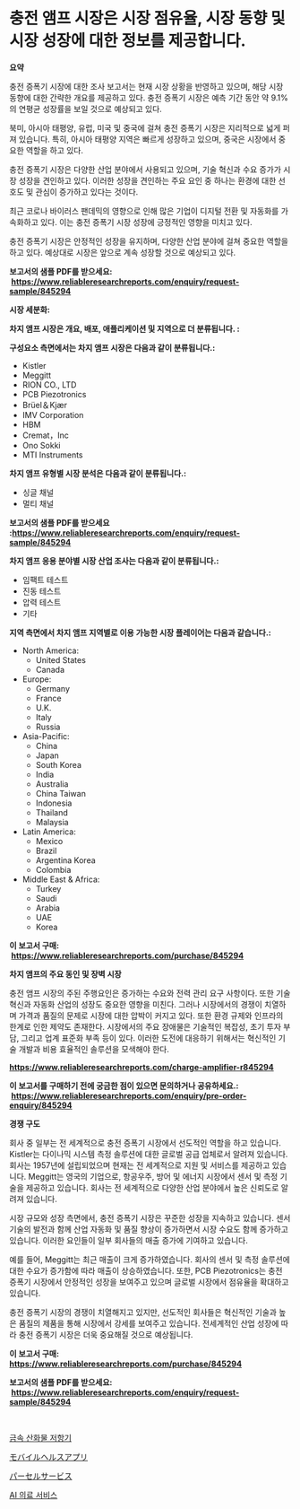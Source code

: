 <p><h1>충전 앰프 시장은 시장 점유율, 시장 동향 및 시장 성장에 대한 정보를 제공합니다.</h1></p><p><strong>요약</strong></p>
<p><p>충전 증폭기 시장에 대한 조사 보고서는 현재 시장 상황을 반영하고 있으며, 해당 시장 동향에 대한 간략한 개요를 제공하고 있다. 충전 증폭기 시장은 예측 기간 동안 약 9.1%의 연평균 성장률을 보일 것으로 예상되고 있다.</p><p>북미, 아시아 태평양, 유럽, 미국 및 중국에 걸쳐 충전 증폭기 시장은 지리적으로 넓게 퍼져 있습니다. 특히, 아시아 태평양 지역은 빠르게 성장하고 있으며, 중국은 시장에서 중요한 역할을 하고 있다.</p><p>충전 증폭기 시장은 다양한 산업 분야에서 사용되고 있으며, 기술 혁신과 수요 증가가 시장 성장을 견인하고 있다. 이러한 성장을 견인하는 주요 요인 중 하나는 환경에 대한 선호도 및 관심이 증가하고 있다는 것이다.</p><p>최근 코로나 바이러스 팬데믹의 영향으로 인해 많은 기업이 디지털 전환 및 자동화를 가속화하고 있다. 이는 충전 증폭기 시장 성장에 긍정적인 영향을 미치고 있다.</p><p>충전 증폭기 시장은 안정적인 성장을 유지하며, 다양한 산업 분야에 걸쳐 중요한 역할을 하고 있다. 예상대로 시장은 앞으로 계속 성장할 것으로 예상되고 있다.</p></p>
<p><strong>보고서의 샘플 PDF를 받으세요: &nbsp;<a href="https://www.reliableresearchreports.com/enquiry/request-sample/845294">https://www.reliableresearchreports.com/enquiry/request-sample/845294</a></strong></p>
<p><strong>시장 세분화:</strong></p>
<p><strong> 차지 앰프 시장은 개요, 배포, 애플리케이션 및 지역으로 더 분류됩니다. :</strong></p>
<p><strong>구성요소 측면에서는 차지 앰프 시장은 다음과 같이 분류됩니다.:</strong></p>
<p><ul><li>Kistler</li><li>Meggitt</li><li>RION CO., LTD</li><li>PCB Piezotronics</li><li>Brüel＆Kjær</li><li>IMV Corporation</li><li>HBM</li><li>Cremat，Inc</li><li>Ono Sokki</li><li>MTI Instruments</li></ul></p>
<p><strong> 차지 앰프 유형별 시장 분석은 다음과 같이 분류됩니다.:</strong></p>
<p><ul><li>싱글 채널</li><li>멀티 채널</li></ul></p>
<p><strong>보고서의 샘플 PDF를 받으세요 :<a href="https://www.reliableresearchreports.com/enquiry/request-sample/845294">https://www.reliableresearchreports.com/enquiry/request-sample/845294</a></strong></p>
<p><strong> 차지 앰프 응용 분야별 시장 산업 조사는 다음과 같이 분류됩니다.:</strong></p>
<p><ul><li>임팩트 테스트</li><li>진동 테스트</li><li>압력 테스트</li><li>기타</li></ul></p>
<p><strong>지역 측면에서 차지 앰프 지역별로 이용 가능한 시장 플레이어는 다음과 같습니다.:</strong></p>
<p><ul>
    <li>
        North America:
        <ul>
            <li>United States</li>
            <li>Canada</li>
        </ul>
    </li>
    <li>
        Europe:
        <ul>
            <li>Germany</li>
            <li>France</li>
            <li>U.K.</li>
            <li>Italy</li>
            <li>Russia</li>
        </ul>
    </li>
    <li>
        Asia-Pacific:
        <ul>
            <li>China</li>
            <li>Japan</li>
            <li>South Korea</li>
            <li>India</li>
            <li>Australia</li>
            <li>China Taiwan</li>
            <li>Indonesia</li>
            <li>Thailand</li>
            <li>Malaysia</li>
        </ul>
    </li>
    <li>
        Latin America:
        <ul>
            <li>Mexico</li>
            <li>Brazil</li>
            <li>Argentina Korea</li>
            <li>Colombia</li>
        </ul>
    </li>
    <li>
        Middle East & Africa:
        <ul>
            <li>Turkey</li>
            <li>Saudi</li>
            <li>Arabia</li>
            <li>UAE</li>
            <li>Korea</li>
        </ul>
    </li>
    </ul></p>
<p><strong>이 보고서 구매: &nbsp;<a href="https://www.reliableresearchreports.com/purchase/845294">https://www.reliableresearchreports.com/purchase/845294</a></strong></p>
<p><strong>차지 앰프의 주요 동인 및 장벽 시장</strong></p>
<p><p>충전 앰프 시장의 주된 주행요인은 증가하는 수요와 전력 관리 요구 사항이다. 또한 기술 혁신과 자동화 산업의 성장도 중요한 영향을 미친다. 그러나 시장에서의 경쟁이 치열하며 가격과 품질의 문제로 시장에 대한 압박이 커지고 있다. 또한 환경 규제와 인프라의 한계로 인한 제약도 존재한다. 시장에서의 주요 장애물은 기술적인 복잡성, 초기 투자 부담, 그리고 업계 표준화 부족 등이 있다. 이러한 도전에 대응하기 위해서는 혁신적인 기술 개발과 비용 효율적인 솔루션을 모색해야 한다.</p></p>
<p><strong><a href="https://www.reliableresearchreports.com/charge-amplifier-r845294">https://www.reliableresearchreports.com/charge-amplifier-r845294</a></strong></p>
<p><strong>이 보고서를 구매하기 전에 궁금한 점이 있으면 문의하거나 공유하세요.: &nbsp;<a href="https://www.reliableresearchreports.com/enquiry/pre-order-enquiry/845294">https://www.reliableresearchreports.com/enquiry/pre-order-enquiry/845294</a></strong></p>
<p><strong>경쟁 구도</strong></p>
<p><p>회사 중 일부는 전 세계적으로 충전 증폭기 시장에서 선도적인 역할을 하고 있습니다. Kistler는 다이나믹 시스템 측정 솔루션에 대한 글로벌 공급 업체로서 알려져 있습니다. 회사는 1957년에 설립되었으며 현재는 전 세계적으로 지원 및 서비스를 제공하고 있습니다. Meggitt는 영국의 기업으로, 항공우주, 방어 및 에너지 시장에서 센서 및 측정 기술을 제공하고 있습니다. 회사는 전 세계적으로 다양한 산업 분야에서 높은 신뢰도로 알려져 있습니다.</p><p>시장 규모와 성장 측면에서, 충전 증폭기 시장은 꾸준한 성장을 지속하고 있습니다. 센서 기술의 발전과 함께 산업 자동화 및 품질 향상이 증가하면서 시장 수요도 함께 증가하고 있습니다. 이러한 요인들이 일부 회사들의 매출 증가에 기여하고 있습니다.</p><p>예를 들어, Meggitt는 최근 매출이 크게 증가하였습니다. 회사의 센서 및 측정 솔루션에 대한 수요가 증가함에 따라 매출이 상승하였습니다. 또한, PCB Piezotronics는 충전 증폭기 시장에서 안정적인 성장을 보여주고 있으며 글로벌 시장에서 점유율을 확대하고 있습니다.</p><p>충전 증폭기 시장의 경쟁이 치열해지고 있지만, 선도적인 회사들은 혁신적인 기술과 높은 품질의 제품을 통해 시장에서 강세를 보여주고 있습니다. 전세계적인 산업 성장에 따라 충전 증폭기 시장은 더욱 중요해질 것으로 예상됩니다.</p></p>
<p><strong>이 보고서 구매: &nbsp; <a href="https://www.reliableresearchreports.com/purchase/845294">https://www.reliableresearchreports.com/purchase/845294</a></strong></p>
<p><strong>보고서의 샘플 PDF를 받으세요: &nbsp;<a href="https://www.reliableresearchreports.com/enquiry/request-sample/845294">https://www.reliableresearchreports.com/enquiry/request-sample/845294</a></strong><strong></strong></p>
<p>&nbsp;</p>
<p><p><a href="https://medium.com/@kathyorton6556/%EA%B8%88%EC%86%8D-%EC%82%B0%ED%99%94%EB%AC%BC-%EC%A0%80%ED%95%AD%EC%B2%B4-%EC%8B%9C%EC%9E%A5-%EA%B7%9C%EB%AA%A8-%EC%8B%9C%EC%9E%A5-%EC%A0%84%EB%A7%9D-%EB%B0%8F-%EC%8B%9C%EC%9E%A5-%EC%98%88%EC%B8%A1-2024%EB%85%84%EB%B6%80%ED%84%B0-2031%EB%85%84-bfccccbeb8a4">금속 산화물 저항기</a></p><p><a href="https://medium.com/@josuehezog2023/%E3%83%A2%E3%83%90%E3%82%A4%E3%83%AB%E3%83%98%E3%83%AB%E3%82%B9%E3%82%A2%E3%83%97%E3%83%AA%E5%B8%82%E5%A0%B4%E3%81%AE%E8%A6%8F%E6%A8%A1%E3%81%A8%E5%B8%82%E5%A0%B4%E3%83%88%E3%83%AC%E3%83%B3%E3%83%89-%E5%AE%8C%E5%85%A8%E3%81%AA%E6%A5%AD%E7%95%8C%E6%A6%82%E8%A6%81-2024%E5%B9%B4%E3%81%8B%E3%82%892031%E5%B9%B4%E3%81%BE%E3%81%A7-520b1f962712">モバイルヘルスアプリ</a></p><p><a href="https://medium.com/@jerrycurtis23/%E5%B0%8F%E5%8C%85%E3%82%B5%E3%83%BC%E3%83%93%E3%82%B9%E5%B8%82%E5%A0%B4%E3%83%AC%E3%83%9D%E3%83%BC%E3%83%88%E3%81%AF-%E3%81%93%E3%81%AE%E5%B8%82%E5%A0%B4%E3%81%AE%E6%9C%80%E6%96%B0%E3%81%AE%E3%83%88%E3%83%AC%E3%83%B3%E3%83%89%E3%82%84%E6%88%90%E9%95%B7%E6%A9%9F%E4%BC%9A%E3%82%92%E6%98%8E%E3%82%89%E3%81%8B%E3%81%AB%E3%81%97%E3%81%A6%E3%81%84%E3%81%BE%E3%81%99-9038f021d49e">パーセルサービス</a></p><p><a href="https://medium.com/@gradyporer56562023/%EC%9D%B8%EA%B3%B5-%EC%A7%80%EB%8A%A5-%EC%9D%98%ED%95%99-%EC%84%9C%EB%B9%84%EC%8A%A4-%EC%8B%9C%EC%9E%A5%EC%9D%80-%EC%8B%9C%EC%9E%A5-%EC%A0%90%EC%9C%A0%EC%9C%A8-%EC%8B%9C%EC%9E%A5-%EB%8F%99%ED%96%A5-%EB%B0%8F-%EC%8B%9C%EC%9E%A5-%EC%84%B1%EC%9E%A5%EC%97%90-%EB%8C%80%ED%95%9C-%EC%A0%95%EB%B3%B4%EB%A5%BC-%EC%A0%9C%EA%B3%B5%ED%95%9C%EB%8B%A4-bffa0306a6fd">AI 의료 서비스</a></p></p>
